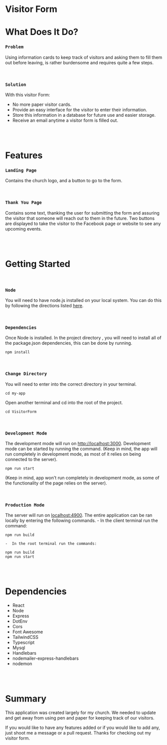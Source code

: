 # Visitor Form

# What Does It Do?

### `Problem`
Using information cards to keep track of visitors and asking them to fill them out before leaving, is rather burdensome and requires quite a few steps.

<br/>

### `Solution`
With this visitor Form:

- No more paper visitor cards.
- Provide an easy interface for the visitor to enter their information.
- Store this information in a database for future use and easier storage.
- Receive an email anytime a visitor form is filled out.
 
<br/>
<br/>

# Features

### `Landing Page`
Contains the church logo, and a button to go to the form.

<br/>

### `Thank You Page`
Contains some text, thanking the user for submitting the form and assuring the visitor that someone will reach out to them in the future.  Two buttons are displayed to take the visitor to the Facebook page or website to see any upcoming events.


<br/>
<br/>

# Getting Started
<br/>

### `Node`
You will need to have node.js installed on your local system.  You can do this by following the directions listed [here](https://nodejs.org/en/).

<br/> 

### `Dependencies` 
Once Node is installed.  In the project directory , you will need to install all of the package.json dependencies, this can be done by running. 

    npm install

<br/>

### `Change Directory`
You will need to enter into the correct directory in your terminal.

    cd my-app

Open another terminal and cd into the root of the project.

    cd VisitorForm

<br/>

### `Development Mode` 
The development mode will run on [http://localhost:3000](http://localhost:3000).  Development mode can be started by running the command.  (Keep in mind, the app will run completely in development mode, as most of it relies on being connected to the server).

    npm run start

(Keep in mind, app won't run completely in development mode, as some of the functionality of the page relies on the server).

<br/>

### `Production Mode`
The server will run on [localhost:4900](localhost:4900).  The entire application can be ran locally by entering the following commands.
    - In the client terminal run the command:

    npm run build

    -  In the root terminal run the commands:

    npm run build
    npm run start
<br/>
<br/>

# Dependencies

- React
- Node
- Express
- DotEnv
- Cors
- Font Awesome
- TailwindCSS
- Typescript
- Mysql
- Handlebars
- nodemailer-express-handlebars
- nodemon

<br/>
<br/>

#  Summary
This application was created largely for my church.  We needed to update and get away from using pen and paper for keeping track of our visitors.

If you would like to have any features added or if you would like to add any, just shoot me a message or a pull request.  Thanks for checking out my visitor form.